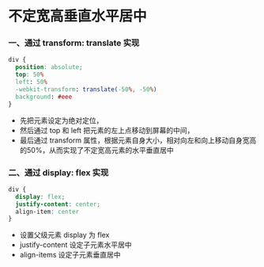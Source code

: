 # 不定宽高垂直水平居中
### 一、通过 transform: translate 实现
```css
div {
  position: absolute;
  top: 50%
  left: 50%
  -webkit-transform: translate(-50%, -50%)
  background: #eee
}
```
* 先把元素设定为绝对定位，
* 然后通过 top 和 left 把元素的左上点移动到屏幕的中间，
* 最后通过 transform 属性，根据元素自身大小，相对向左和向上移动自身宽高的50%，从而实现了不定宽高元素的水平垂直居中
### 二、通过 display: flex 实现
```css
div {
  display: flex;
  justify-content: center;
  align-item: center
}
```
* 设置父级元素 display 为 flex
* justify-content 设定子元素水平居中
* align-items 设定子元素垂直居中
